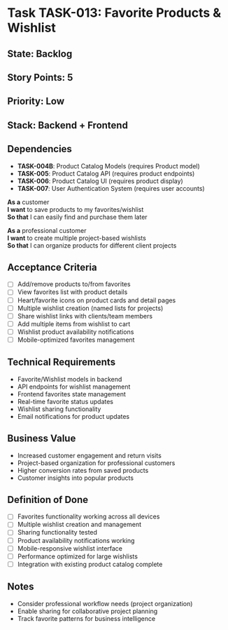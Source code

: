 # Task TASK-013: Favorite Products & Wishlist

## State: Backlog
## Story Points: 5
## Priority: Low
## Stack: Backend + Frontend

## Dependencies
- **TASK-004B**: Product Catalog Models (requires Product model)
- **TASK-005**: Product Catalog API (requires product endpoints)
- **TASK-006**: Product Catalog UI (requires product display)
- **TASK-007**: User Authentication System (requires user accounts)

**As a** customer  
**I want** to save products to my favorites/wishlist  
**So that** I can easily find and purchase them later

**As a** professional customer  
**I want** to create multiple project-based wishlists  
**So that** I can organize products for different client projects

## Acceptance Criteria  
- [ ] Add/remove products to/from favorites
- [ ] View favorites list with product details
- [ ] Heart/favorite icons on product cards and detail pages
- [ ] Multiple wishlist creation (named lists for projects)
- [ ] Share wishlist links with clients/team members
- [ ] Add multiple items from wishlist to cart
- [ ] Wishlist product availability notifications
- [ ] Mobile-optimized favorites management

## Technical Requirements
- Favorite/Wishlist models in backend
- API endpoints for wishlist management
- Frontend favorites state management
- Real-time favorite status updates
- Wishlist sharing functionality
- Email notifications for product updates

## Business Value
- Increased customer engagement and return visits
- Project-based organization for professional customers
- Higher conversion rates from saved products
- Customer insights into popular products

## Definition of Done
- [ ] Favorites functionality working across all devices
- [ ] Multiple wishlist creation and management
- [ ] Sharing functionality tested
- [ ] Product availability notifications working
- [ ] Mobile-responsive wishlist interface
- [ ] Performance optimized for large wishlists
- [ ] Integration with existing product catalog complete

## Notes
- Consider professional workflow needs (project organization)
- Enable sharing for collaborative project planning
- Track favorite patterns for business intelligence
